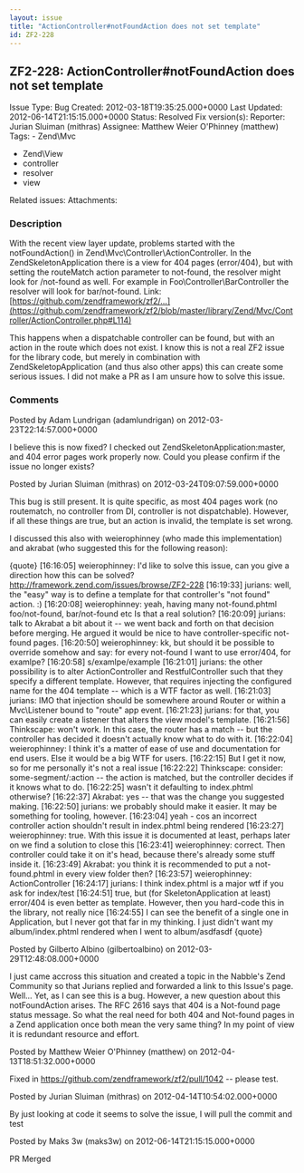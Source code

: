 ```yaml
---
layout: issue
title: "ActionController#notFoundAction does not set template"
id: ZF2-228
---
```


ZF2-228: ActionController#notFoundAction does not set template
--------------------------------------------------------------

 Issue Type: Bug Created: 2012-03-18T19:35:25.000+0000 Last Updated: 2012-06-14T21:15:15.000+0000 Status: Resolved Fix version(s): 
 Reporter:  Jurian Sluiman (mithras)  Assignee:  Matthew Weier O'Phinney (matthew)  Tags: - Zend\\Mvc
- Zend\\View
- controller
- resolver
- view
 
 Related issues: 
 Attachments: 
### Description

With the recent view layer update, problems started with the notFoundAction() in Zend\\Mvc\\Controller\\ActionController. In the ZendSkeletonApplication there is a view for 404 pages (error/404), but with setting the routeMatch action parameter to not-found, the resolver might look for /not-found as well. For example in Foo\\Controller\\BarController the resolver will look for bar/not-found. Link: [https://github.com/zendframework/zf2/…](https://github.com/zendframework/zf2/blob/master/library/Zend/Mvc/Controller/ActionController.php#L114)

This happens when a dispatchable controller can be found, but with an action in the route which does not exist. I know this is not a real ZF2 issue for the library code, but merely in combination with ZendSkeletopApplication (and thus also other apps) this can create some serious issues. I did not make a PR as I am unsure how to solve this issue.

 

 

### Comments

Posted by Adam Lundrigan (adamlundrigan) on 2012-03-23T22:14:57.000+0000

I believe this is now fixed? I checked out ZendSkeletonApplication:master, and 404 error pages work properly now. Could you please confirm if the issue no longer exists?

 

 

Posted by Jurian Sluiman (mithras) on 2012-03-24T09:07:59.000+0000

This bug is still present. It is quite specific, as most 404 pages work (no routematch, no controller from DI, controller is not dispatchable). However, if all these things are true, but an action is invalid, the template is set wrong.

I discussed this also with weierophinney (who made this implementation) and akrabat (who suggested this for the following reason):

{quote} [16:16:05] weierophinney: I'd like to solve this issue, can you give a direction how this can be solved? <http://framework.zend.com/issues/browse/ZF2-228> [16:19:33] jurians: well, the "easy" way is to define a template for that controller's "not found" action. :) [16:20:08] weierophinney: yeah, having many not-found.phtml foo/not-found, bar/not-found etc Is that a real solution? [16:20:09] jurians: talk to Akrabat a bit about it -- we went back and forth on that decision before merging. He argued it would be nice to have controller-specific not-found pages. [16:20:50] weierophinney: kk, but should it be possible to override somehow and say: for every not-found I want to use error/404, for examlpe? [16:20:58] s/examlpe/example [16:21:01] jurians: the other possibility is to alter ActionController and RestfulController such that they specify a different template. However, that requires injecting the configured name for the 404 template -- which is a WTF factor as well. [16:21:03] jurians: IMO that injection should be somewhere around Router or within a Mvc\\Listener bound to "route" app event. [16:21:23] jurians: for that, you can easily create a listener that alters the view model's template. [16:21:56] Thinkscape: won't work. In this case, the router has a match -- but the controller has decided it doesn't actually know what to do with it. [16:22:04] weierophinney: I think it's a matter of ease of use and documentation for end users. Else it would be a big WTF for users. [16:22:15] But I get it now, so for me personally it's not a real issue [16:22:22] Thinkscape: consider: some-segment/:action -- the action is matched, but the controller decides if it knows what to do. [16:22:25] wasn't it defaulting to index.phtml otherwise? [16:22:37] Akrabat: yes -- that was the change you suggested making. [16:22:50] jurians: we probably should make it easier. It may be something for tooling, however. [16:23:04] yeah - cos an incorrect controller action shouldn't result in index.phtml being rendered [16:23:27] weierophinney: true. With this issue it is documented at least, perhaps later on we find a solution to close this [16:23:41] weierophinney: correct. Then controller could take it on it's head, because there's already some stuff inside it. [16:23:49] Akrabat: you think it is recommended to put a not-found.phtml in every view folder then? [16:23:57] weierophinney: ActionController [16:24:17] jurians: I think index.phtml is a major wtf if you ask for index/test [16:24:51] true, but (for SkeletonApplication at least) error/404 is even better as template. However, then you hard-code this in the library, not really nice [16:24:55] I can see the benefit of a single one in Application, but I never got that far in my thinking. I just didn't want my album/index.phtml rendered when I went to album/asdfasdf {quote}

 

 

Posted by Gilberto Albino (gilbertoalbino) on 2012-03-29T12:48:08.000+0000

I just came accross this situation and created a topic in the Nabble's Zend Community so that Jurians replied and forwarded a link to this Issue's page. Well... Yet, as I can see this is a bug. However, a new question about this notFoundAction arises. The RFC 2616 says that 404 is a Not-found page status message. So what the real need for both 404 and Not-found pages in a Zend application once both mean the very same thing? In my point of view it is redundant resource and effort.

 

 

Posted by Matthew Weier O'Phinney (matthew) on 2012-04-13T18:51:32.000+0000

Fixed in <https://github.com/zendframework/zf2/pull/1042> -- please test.

 

 

Posted by Jurian Sluiman (mithras) on 2012-04-14T10:54:02.000+0000

By just looking at code it seems to solve the issue, I will pull the commit and test

 

 

Posted by Maks 3w (maks3w) on 2012-06-14T21:15:15.000+0000

PR Merged

 

 
